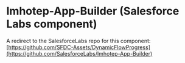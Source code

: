 # Imhotep-App-Builder (Salesforce Labs component)

A redirect to the SalesforceLabs repo for this component:  [https://github.com/SFDC-Assets/DynamicFlowProgress](https://github.com/SalesforceLabs/Imhotep-App-Builder)

